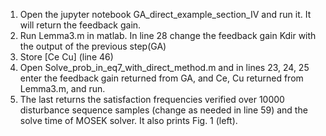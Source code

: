 1) Open the jupyter notebook GA_direct_example_section_IV and run it. It will return the feedback gain. 
2) Run Lemma3.m in matlab. In line 28 change the feedback gain Kdir with the output of the previous step(GA)
3) Store [Ce Cu] (line 46)
4) Open Solve_prob_in_eq7_with_direct_method.m and in lines 23, 24, 25 enter the feedback gain returned from GA, and Ce, Cu returned from Lemma3.m, and run.
5) The last returns the satisfaction frequencies verified over 10000 disturbance sequence samples (change as needed in line 59) and the solve time of MOSEK solver. It also prints Fig. 1 (left).
